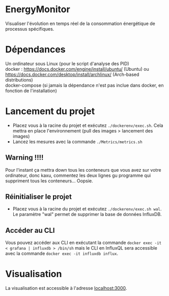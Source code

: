 # EnergyMonitor
Visualiser l'évolution en temps réel de la consommation énergétique de processus spécifiques.

# Dépendances
Un ordinateur sous Linux (pour le script d'analyse des PID) \
docker : https://docs.docker.com/engine/install/ubuntu/ (Ubuntu) ou https://docs.docker.com/desktop/install/archlinux/ (Arch-based distributions) \
docker-compose (si jamais la dépendance n'est pas inclue dans docker, en fonction de l'installation)

# Lancement du projet

- Placez vous à la racine du projet et exécutez ``./dockerenv/exec.sh``. Cela mettra en place l'environnement (pull des images > lancement des images)
- Lancez les mesures avec la commande ``./Metrics/metrics.sh``

## Warning !!!!
Pour l'instant ça mettra down tous les conteneurs que vous avez sur votre ordinateur, donc kaxu, commentez les deux lignes gu programme qui suppriment tous les conteneurs... Oopsie.

## Réinitialiser le projet
- Placez vous à la racine du projet et exécutez ``./dockerenv/exec.sh wal``. Le paramètre "wal" permet de supprimer la base de données InfluxDB.

## Accéder au CLI
Vous pouvez accéder aux CLI en exécutant la commande ``docker exec -it < grafana | influxdb > /bin/sh`` mais le CLI en InfluxQL sera accessible avec la commande ``docker exec -it influxdb influx``.

# Visualisation
La visualisation est accessible à l'adresse [localhost:3000](localhost:3000).
